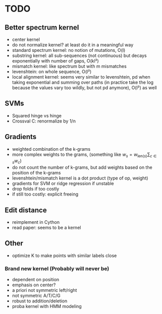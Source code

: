 # TODO
## Better spectrum kernel
- center kernel
- do not normalize kernel? at least do it in a meaningful way
- standard spectrum kernel: no notion of mutations, O(l)
- substring kernel: all sub-sequences (not continuous) but decays exponentially with number of gaps, O(kl²)
- mismatch kernel: like spectrum but with m mismatches
- levenshtein: on whole sequence, O(l²)
- local alignment kernel: seems very similar to levenshtein, pd when taking exponential and summing over paths 
(in practice take the log because the values vary too wildly, but not pd anymore), O(l²) as well
## SVMs
- Squared hinge vs hinge
- Crossval C: renormalize by 1/n
## Gradients
- weighted combination of the k-grams
- more complex weights to the grams, (something like $w_s = w_{\mathrm{len}(s)} \sum_{c \in s} w_c$)
- do not count the number of k-grams, but add weights based on the position of the k-grams
- levenshtein/mismatch kernel is a dot product (type of op, weight)
- gradients for SVM or ridge regression if unstable
- drop folds if too costly
- if still too costly: explicit freeing
## Edit distance
- reimplement in Cython
- read paper: seems to be a kernel
## Other
- optimize K to make points with similar labels close
### Brand new kernel (Probably will never be)
- dependent on position
- emphasis on center?
- a priori not symmetric left/right
- not symmetric A/T/C/G
- robust to addition/deletion
- proba kernel with HMM modeling
